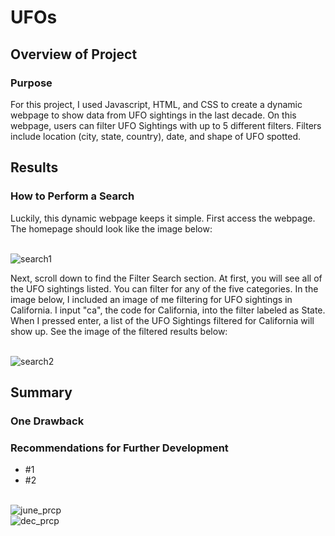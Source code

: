 # UFOs


## Overview of Project

### Purpose
For this project, I used Javascript, HTML, and CSS to create a dynamic webpage to show data from UFO sightings in the last decade. On this webpage, users can filter UFO Sightings with up to 5 different filters. Filters include location (city, state, country), date, and shape of UFO spotted. 

## Results

### How to Perform a Search
Luckily, this dynamic webpage keeps it simple. First access the webpage. The homepage should look like the image below:


<br/> ![search1](images/search1.png) 

Next, scroll down to find the Filter Search section. At first, you will see all of the UFO sightings listed. You can filter for any of the five categories. In the image below, I included an image of me filtering for UFO sightings in California. I input "ca", the code for California, into the filter labeled as State. When I pressed enter, a list of the UFO Sightings filtered for California will show up. See the image of the filtered results below: 

<br/> ![search2](images/search2.png) 

## Summary 

### One Drawback

### Recommendations for Further Development

- #1
- #2

<br/> ![june_prcp](images/june_prcp.png) 
<br/> ![dec_prcp](images/dec_prcp.png) 
